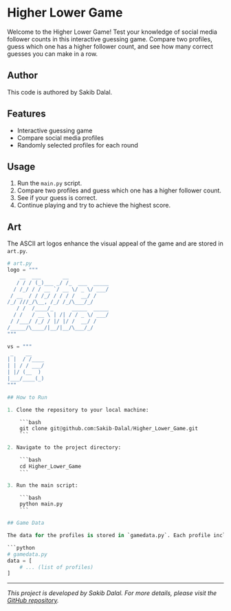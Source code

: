 # Higher Lower Game

Welcome to the Higher Lower Game! Test your knowledge of social media follower counts in this interactive guessing game. Compare two profiles, guess which one has a higher follower count, and see how many correct guesses you can make in a row.

## Author

This code is authored by Sakib Dalal.

## Features

- Interactive guessing game
- Compare social media profiles
- Randomly selected profiles for each round

## Usage

1. Run the `main.py` script.
2. Compare two profiles and guess which one has a higher follower count.
3. See if your guess is correct.
4. Continue playing and try to achieve the highest score.

## Art

The ASCII art logos enhance the visual appeal of the game and are stored in `art.py`.

```python
# art.py
logo = """
    __  ___       __             
   / / / (_)___ _/ /_  ___  _____
  / /_/ / / __ `/ __ \/ _ \/ ___/
 / __  / / /_/ / / / /  __/ /    
/_/ ///_/\__, /_/ /_/\___/_/     
   / /  /____/_      _____  _____
  / /   / __ \ | /| / / _ \/ ___/
 / /___/ /_/ / |/ |/ /  __/ /    
/_____/\____/|__/|__/\___/_/     
"""

vs = """
 _    __    
| |  / /____
| | / / ___/
| |/ (__  ) 
|___/____(_)
"""

## How to Run

1. Clone the repository to your local machine:

    ```bash
    git clone git@github.com:Sakib-Dalal/Higher_Lower_Game.git
    ```

2. Navigate to the project directory:

    ```bash
    cd Higher_Lower_Game
    ```

3. Run the main script:

    ```bash
    python main.py
    ```

## Game Data

The data for the profiles is stored in `gamedata.py`. Each profile includes the name, follower count, description, and country of origin.

```python
# gamedata.py
data = [
    # ... (list of profiles)
]
```


---

*This project is developed by Sakib Dalal. For more details, please visit the [GitHub repository](git@github.com:Sakib-Dalal/Higher_Lower_Game.git).*
